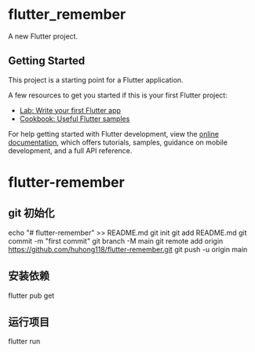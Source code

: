 # flutter_remember

A new Flutter project.

## Getting Started

This project is a starting point for a Flutter application.

A few resources to get you started if this is your first Flutter project:

- [Lab: Write your first Flutter app](https://docs.flutter.dev/get-started/codelab)
- [Cookbook: Useful Flutter samples](https://docs.flutter.dev/cookbook)

For help getting started with Flutter development, view the
[online documentation](https://docs.flutter.dev/), which offers tutorials,
samples, guidance on mobile development, and a full API reference.
# flutter-remember

## git 初始化
echo "# flutter-remember" >> README.md
git init
git add README.md
git commit -m "first commit"
git branch -M main
git remote add origin https://github.com/huhong118/flutter-remember.git
git push -u origin main

## 安装依赖
flutter pub get

## 运行项目
flutter run